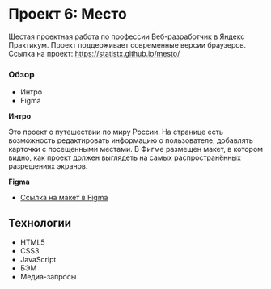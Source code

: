 # Проект 6: Место 

Шестая проектная работа по профессии Веб-разработчик в Яндекс Практикум.
Проект поддерживает современные версии браузеров.
Ссылка на проект: https://statistx.github.io/mesto/

### Обзор
* Интро
* Figma

**Интро**

Это проект о путешествии по миру России.
На странице есть возможность редактировать информацию о пользователе, добавлять карточки с посещенными местами.
В Фигме размещен макет, в котором видно, как проект должен выглядеть на самых распространённых разрешениях экранов.

**Figma**

* [Ссылка на макет в Figma](https://www.figma.com/file/2cn9N9jSkmxD84oJik7xL7/JavaScript.-Sprint-4?node-id=0%3A1)

## Технологии

- HTML5
- CSS3
- JavaScript
- БЭМ
- Медиа-запросы